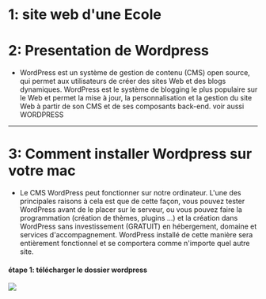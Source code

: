 <h1>1: site web d'une Ecole</h1>

<h1>2:  Presentation de Wordpress</h1>
<ul><li>WordPress est un système de gestion de contenu (CMS) open source, qui permet aux utilisateurs de créer des sites Web et des blogs dynamiques. WordPress est le système de blogging le plus populaire sur le Web et permet la mise à jour, la personnalisation et la gestion du site Web à partir de son CMS et de ses composants back-end. voir aussi WORDPRESS</li></ul>

<hr>

<h1>3:  Comment installer Wordpress sur votre mac </h1>

<ul><li>Le CMS WordPress peut fonctionner sur notre ordinateur. L'une des principales raisons à cela est que de cette façon, vous pouvez tester WordPress avant de le placer sur le serveur, ou vous pouvez faire la programmation (création de thèmes, plugins ...) et la création dans WordPress sans investissement (GRATUIT) en hébergement, domaine et services d'accompagnement. WordPress installé de cette manière sera entièrement fonctionnel et se comportera comme n'importe quel autre site.</li></ul>
<h4>étape 1: télécharger le dossier wordpress </h4>
<img src="https://prnt.sc/10v9wfi"/>


